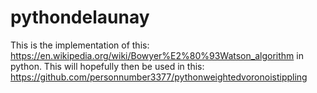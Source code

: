 # pythondelaunay
This is the implementation of this: https://en.wikipedia.org/wiki/Bowyer%E2%80%93Watson_algorithm in python. This will hopefully then be used in this: https://github.com/personnumber3377/pythonweightedvoronoistippling
